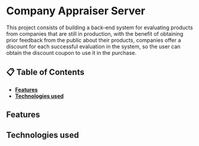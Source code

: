 # Company Appraiser Server
This project consists of building a back-end system for evaluating products from companies that are still in production, with the benefit of obtaining prior feedback from the public about their products, companies offer a discount for each successful evaluation in the system, so the user can obtain the discount coupon to use it in the purchase.

## 📋 Table of Contents
 - **[Features](#-feature)**
 - **[Technologies used](#-technologies)**

## Features

## Technologies used
